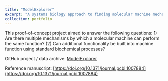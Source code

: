 ```yaml
---
title: "ModelExplorer"
excerpt: "A systems biology approach to finding molecular machine mechansisms<br/><img src='/images/me.png'>"
collection: portfolio
---
```


This proof-of-concept project aimed to answer the following questions: 1) Are there multiple mechanisms by which a molecular machine can perform the same function? (2) Can additional functionality be built into machine function using standard biochemical processes?

GitHub project / data archive: [ModelExplorer](https://github.com/ZuckermanLab/ModelExplorer/tree/master/manuscript)

Reference manuscript: [https://doi.org/10.1371/journal.pcbi.1007884](https://doi.org/10.1371/journal.pcbi.1007884)
